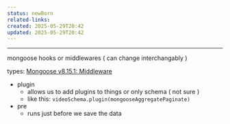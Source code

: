 ```yaml
---
status: newBorn
related-links: 
created: 2025-05-29T20:42
updated: 2025-05-29T20:42
---
```

---

mongoose hooks or middlewares ( can change interchangably )

types: [Mongoose v8.15.1: Middleware](https://mongoosejs.com/docs/middleware.html#types-of-middleware)



- plugin
	- allows us to add plugins to things or only schema ( not sure )
	- like this: `videoSchema.plugin(mongooseAggregatePaginate)`
- pre
	- runs just before we save the data

